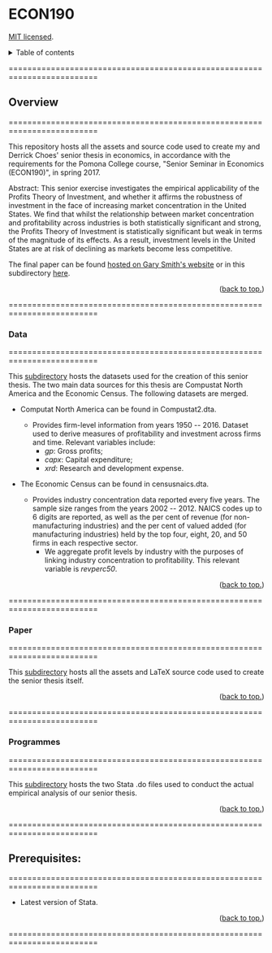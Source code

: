# ECON190

[MIT licensed](https://github.com/PaulTran47/ECON190/blob/main/LICENCE.md).

<details>
  <summary>Table of contents</summary>
  <ul>
    <li>
      <a href="#overview">Overview</a>
      <ul>
        <li><a href="#data">Data</a></li>
        <li><a href="#paper">Paper</a></li>
        <li><a href="#programmes">Programmes</a></li>
      </ul>
    </li>
    <li><a href="#prerequisites">Prerequisites</a></li>
  </ul>
</details>

=========================================================================

## Overview
=========================================================================

This repository hosts all the assets and source code used to create my and Derrick Choes' senior thesis in economics, in accordance with the requirements for the Pomona College course, "Senior Seminar in Economics (ECON190)", in spring 2017.

Abstract: This senior exercise investigates the empirical applicability of the Profits Theory of Investment, and whether it affirms the robustness of investment in the face of increasing market concentration in the United States. We find that whilst the relationship between market concentration and profitability across industries is both statistically significant and strong, the Profits Theory of Investment is statistically significant but weak in terms of the magnitude of its effects. As a result, investment levels in the United States are at risk of declining as markets become less competitive.

The final paper can be found [hosted on Gary Smith's website](http://economics-files.pomona.edu/garysmith/Econ190/econ190.html) or in this subdirectory [here](https://github.com/PaulTran47/ECON190/blob/main/paper/tran_paul_le_choe_derrick_economics_senior_thesis_22may17.pdf).

<p align="right">
  (<a href="#econ190">back to top.</a>)
</p>

=========================================================================

### Data
=========================================================================

This [subdirectory](https://github.com/PaulTran47/ECON190/tree/main/data) hosts the datasets used for the creation of this senior thesis. The two main data sources for this thesis are Compustat North America and the Economic Census. The following datasets are merged.

* Computat North America can be found in Compustat2.dta.
  * Provides firm-level information from years 1950 -- 2016. Dataset used to derive measures of profitability and investment across firms and time. Relevant variables include:
    * _gp_: Gross profits;
    * _capx_: Capital expenditure;
    * _xrd_: Research and development expense.

* The Economic Census can be found in censusnaics.dta.
  * Provides industry concentration data reported every five years. The sample size ranges from the years 2002 -- 2012. NAICS codes up to 6 digits are reported, as well as the per cent of revenue (for non-manufacturing industries) and the per cent of valued added (for manufacturing industries) held by the top four, eight, 20, and 50 firms in each respective sector.
    * We aggregate profit levels by industry with the purposes of linking industry concentration to profitability. This relevant variable is _revperc50_.

<p align="right">
  (<a href="#econ190">back to top.</a>)
</p>

=========================================================================

### Paper
=========================================================================

This [subdirectory](https://github.com/PaulTran47/ECON190/tree/main/paper) hosts all the assets and LaTeX source code used to create the senior thesis itself.

<p align="right">
  (<a href="#econ190">back to top.</a>)
</p>

=========================================================================

### Programmes
=========================================================================

This [subdirectory](https://github.com/PaulTran47/ECON190/tree/main/programmes) hosts the two Stata .do files used to conduct the actual empirical analysis of our senior thesis.

<p align="right">
  (<a href="#econ190">back to top.</a>)
</p>

=========================================================================

## Prerequisites:
=========================================================================

* Latest version of Stata.

<p align="right">
  (<a href="#econ190">back to top.</a>)
</p>

=========================================================================